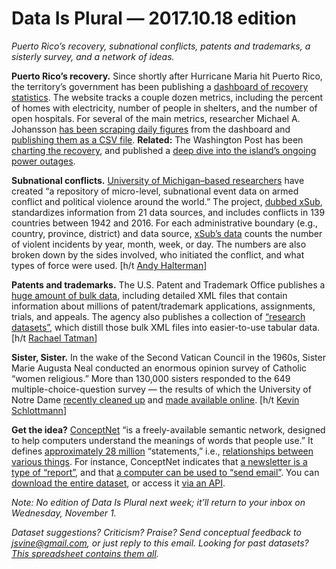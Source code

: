 Data Is Plural — 2017.10.18 edition
===================================

*Puerto Rico’s recovery, subnational conflicts, patents and trademarks, a sisterly survey, and a network of ideas.*


__Puerto Rico’s recovery.__ Since shortly after Hurricane Maria hit Puerto Rico, the territory’s government has been publishing a [dashboard of recovery statistics](http://status.pr/). The website tracks a couple dozen metrics, including the percent of homes with electricity, number of people in shelters, and the number of open hospitals. For several of the main metrics, researcher Michael A. Johansson [has been scraping daily figures](https://github.com/majohansson/maria-puerto-rico) from the dashboard and [publishing them as a CSV file](https://github.com/majohansson/maria-puerto-rico/blob/master/data/StatusPR.csv). __Related:__ The Washington Post has been [charting the recovery](https://www.washingtonpost.com/news/politics/wp/2017/10/06/fema-buried-updates-on-puerto-rico-here-they-are/?utm_term=.85824229c3b4), and published a [deep dive into the island’s ongoing power outages](https://www.washingtonpost.com/graphics/2017/national/puerto-rico-hurricane-recovery/).


__Subnational conflicts.__ [University of Michigan–based researchers](http://cross-sub.org/about/our-team) have created “a repository of micro-level, subnational event data on armed conflict and political violence around the world.” The project, [dubbed xSub](http://cross-sub.org/), standardizes information from 21 data sources, and includes conflicts in 139 countries between 1942 and 2016. For each administrative boundary (e.g., country, province, district) and data source, [xSub’s data](http://www.cross-sub.org/data) counts the number of violent incidents by year, month, week, or day. The numbers are also broken down by the sides involved, who initiated the conflict, and what types of force were used. [h/t [Andy Halterman](https://twitter.com/ahalterman/status/906563742879674368)]


__Patents and trademarks.__ The U.S. Patent and Trademark Office publishes a [huge amount of bulk data](https://bulkdata.uspto.gov/), including detailed XML files that contain information about millions of patent/trademark applications, assignments, trials, and appeals. The agency also publishes a collection of [“research datasets”](https://www.uspto.gov/learning-and-resources/ip-policy/economic-research/research-datasets), which distill those bulk XML files into easier-to-use tabular data. [h/t [Rachael Tatman](https://www.kaggle.com/rtatman/trademark-application)]


__Sister, Sister.__ In the wake of the Second Vatican Council in the 1960s, Sister Marie Augusta Neal conducted an enormous opinion survey of Catholic “women religious.” More than 130,000 sisters responded to the 649 multiple-choice-question survey — the results of which the University of Notre Dame [recently cleaned up](https://news.nd.edu/news/digital-preservation-at-notre-dame-breathes-new-life-into-1967-sisters-survey/) and [made available online](https://curate.nd.edu/show/0r967368551). [h/t [Kevin Schlottmann](https://twitter.com/archivistkevin)]


__Get the idea?__ [ConceptNet](http://conceptnet.io/) “is a freely-available semantic network, designed to help computers understand the meanings of words that people use.” It defines [approximately 28 million](https://github.com/commonsense/conceptnet5/wiki/FAQ) “statements,” i.e., [relationships between various things](https://github.com/commonsense/conceptnet5/wiki/Relations). For instance, ConceptNet indicates that [a newsletter is a type of “report”](http://conceptnet.io/c/en/newsletter), and that [a computer can be used to “send email”](http://conceptnet.io/c/en/computer). You can [download the entire dataset](https://github.com/commonsense/conceptnet5/wiki/Downloads), or access it [via an API](https://github.com/commonsense/conceptnet5/wiki/API).


*Note: No edition of Data Is Plural next week; it’ll return to your inbox on Wednesday, November 1.*


*Dataset suggestions? Criticism? Praise? Send conceptual feedback to <jsvine@gmail.com>, or just reply to this email. Looking for past datasets? [This spreadsheet contains them all](https://docs.google.com/spreadsheets/d/1wZhPLMCHKJvwOkP4juclhjFgqIY8fQFMemwKL2c64vk).*